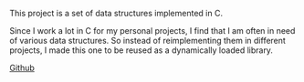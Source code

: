 This project is a set of data structures implemented in C.

Since I work a lot in C for my personal projects, I find that I am often in need
of various data structures. So instead of reimplementing them in different
projects, I made this one to be reused as a dynamically loaded library.

[Github](https://github.com/Ludusamo/C-Data-Structures)

